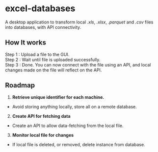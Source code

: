 # excel-databases
A desktop application to transform local *.xls*, *.xlsx*, *.parquet* and *.csv* files into databases, with API connectivity.

## How It works
Step 1 : Upload a file to the GUI.  
Step 2 : Wait until file is uploaded successfully.  
Step 3 : Done. You can now connect with the file using an API, and local changes made on the file will reflect on the API.

## Roadmap
1. **Retrieve unique identifier for each machine.**
- Avoid storing anything locally, store all on a remote database.

2. **Create API for fetching data**
- Create an API to allow data-fetching from the local file.

3. **Monitor local file for changes**
- If local file is deleted, or removed, delete instance from database.
